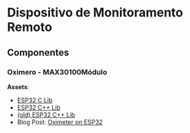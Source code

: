 # Dispositivo de Monitoramento Remoto

## Componentes

### Oximero - MAX30100Módulo

**Assets**:
- [ESP32 C Lib](https://github.com/aedalzotto/esp32-max30100)
- [ESP32 C++ Lib](https://github.com/aedalzotto/esp32-max30100-cpp)
- [(old) ESP32 C++ Lib](https://github.com/oxullo/Arduino-MAX30100)
- Blog Post: [Oximeter on ESP32](https://microcontrollerslab.com/max30100-pulse-oximeter-heart-rate-sensor-esp32/)

